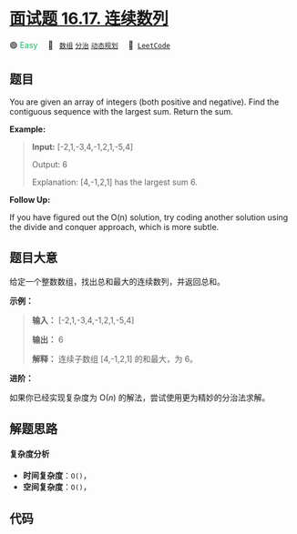 # [面试题 16.17. 连续数列](https://leetcode.cn/problems/contiguous-sequence-lcci)

🟢 <font color=#15bd66>Easy</font>&emsp; 🔖&ensp; [`数组`](/outline/tag/array.md) [`分治`](/outline/tag/divide-and-conquer.md) [`动态规划`](/outline/tag/dynamic-programming.md)&emsp; 🔗&ensp;[`LeetCode`](https://leetcode.cn/problems/contiguous-sequence-lcci)

## 题目

You are given an array of integers (both positive and negative). Find the
contiguous sequence with the largest sum. Return the sum.

**Example:**

> 
> 
> 
> 
> 
> **Input:** [-2,1,-3,4,-1,2,1,-5,4]
> 
> Output: 6
> 
> Explanation: [4,-1,2,1] has the largest sum 6.
> 
> 

**Follow Up:**

If you have figured out the O(n) solution, try coding another solution using
the divide and conquer approach, which is more subtle.


## 题目大意

给定一个整数数组，找出总和最大的连续数列，并返回总和。

**示例：**

> 
> 
> 
> 
> 
> **输入：** [-2,1,-3,4,-1,2,1,-5,4]
> 
> **输出：** 6
> 
> **解释：** 连续子数组 [4,-1,2,1] 的和最大，为 6。
> 
> 

**进阶：**

如果你已经实现复杂度为 O(_n_) 的解法，尝试使用更为精妙的分治法求解。


## 解题思路

#### 复杂度分析

- **时间复杂度**：`O()`，
- **空间复杂度**：`O()`，

## 代码

```javascript

```
